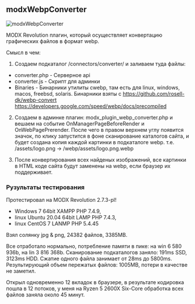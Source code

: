 ## modxWebpConverter

![modxWebpConverter](https://raw.githubusercontent.com/commeta/modxWebpConverter/master/screenShot.png "modxWebpConverter")

MODX Revolution плагин, который осуществляет конвертацию графических файлов в формат webp.

Смысл в чем:

1. Создаем подкаталог /connectors/converter/ и заливаем туда файлы:
* converter.php - Серверное api
* converter.js - Скрипт для админки
* Binaries - Бинарники утилиты cwebp, там есть для linux, windows, macos, freebsd, solaris.
Бинарники взяты с https://github.com/rosell-dk/webp-convert https://developers.google.com/speed/webp/docs/precompiled

2. Создаем в админке плагин: modx_plugin_webp_converter.php и вешаем на событие OnManagerPageBeforeRender и OnWebPagePrerender. После чего в правом верхнем углу появится значок, по клику запустится в фоне сканирование каталогов сайта, и будет создана копия каждой картинки в подкаталоге webp. 
т.е. /assets/logo.png -> /webp/assets/logo.png.webp

3. После конвертирования всех найденых изображений, все картинки в HTML коде сайта будут заменены на webp, если браузер их поддерживает.

### Рузультаты тестирования

Протестировал на MODX Revolution 2.7.3-pl!
* Windows 7 64bit XAMPP PHP 7.4.9, 
* linux Ubuntu 20.04 64bit LAMP PHP 7.4.3, 
* linux CentOS 7 LANMP PHP 5.4.45

Взял солянку jpg & png, 24382 файлов, 3385MB.

Все отработало нормально, потребление памяти в пике: на win 6 580 936b, на lin 3 816 368b.
Сканирование подкаталогов заняло: 191ms SSD, 3123ms HDD.
Сжатие одного файла занимает от 28ms до 5800ms.
Результирующий объем пережатых файлов: 1005MB, потери в качестве не заметил.

Открыл одновременно 12 вкладок в браузере, в результате кодировка пошла в 12 потоков, у меня на Ryzen 5 2600X Six-Core обработка всех файлов заняла около 45 минут.
